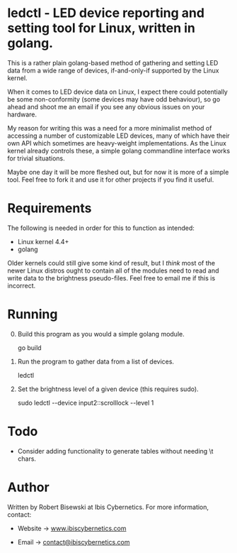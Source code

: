 # ledctl - LED device reporting and setting tool for Linux, written in golang.

This is a rather plain golang-based method of gathering and setting LED data
from a wide range of devices, if-and-only-if supported by the Linux kernel.

When it comes to LED device data on Linux, I expect there could potentially
be some non-conformity (some devices may have odd behaviour), so go ahead
and shoot me an email if you see any obvious issues on your hardware.

My reason for writing this was a need for a more minimalist method of
accessing a number of customizable LED devices, many of which have their
own API which sometimes are heavy-weight implementations. As the Linux
kernel already controls these, a simple golang commandline interface
works for trivial situations.

Maybe one day it will be more fleshed out, but for now it is more of a
simple tool. Feel free to fork it and use it for other projects if you find
it useful.


# Requirements

The following is needed in order for this to function as intended:

* Linux kernel 4.4+
* golang

Older kernels could still give some kind of result, but I *think* most of
the newer Linux distros ought to contain all of the modules need to read
and write data to the brightness pseudo-files. Feel free to email me if
this is incorrect.


# Running

0) Build this program as you would a simple golang module.

    go build

1) Run the program to gather data from a list of devices.

    ledctl

2) Set the brightness level of a given device (this requires sudo).

    sudo ledctl --device input2::scrolllock --level 1

# Todo

* Consider adding functionality to generate tables without needing \t chars.


# Author

Written by Robert Bisewski at Ibis Cybernetics. For more information, contact:

* Website -> www.ibiscybernetics.com

* Email -> contact@ibiscybernetics.com
